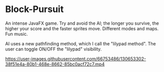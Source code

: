 # Block-Pursuit
An intense JavaFX game. Try and avoid the AI; the longer you survive, the higher your score and the faster sprites move. Different modes and maps. Fun music.

AI uses a new pathfinding method, which I call the "lilypad method". The user can toggle ON/OFF the "lilypad" visibility.



https://user-images.githubusercontent.com/66753486/130653302-38f51e4a-80b1-468e-8662-85bc0acf72c7.mp4

